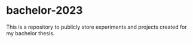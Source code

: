 # bachelor-2023
This is a repository to publicly store experiments and projects created for my bachelor thesis.

